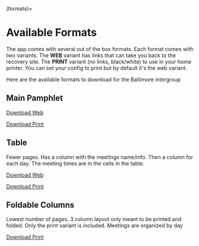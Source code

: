 (formats)=
# Available Formats

The app comes with several out of the box formats. Each format comes with two variants. The **WEB** variant has links that can take you back to the recovery site. The **PRINT**  variant (no links, black/white) to use in your home printer. You can set your config to print but by default it's the web variant.

Here are the available formats to download for the Baltimore intergroup

## Main Pamphlet

[Download Web](https://www.dropbox.com/s/ax0o36lpoeawr0w/baltimoreaa.org.web.pdf?dl=1)

[Download Print](https://www.dropbox.com/s/o80hz2ux8us6md5/baltimoreaa.org.print.pdf?dl=1)

## Table

Fewer pages. Has a column with the meetings name/info. Then a column for each day. The meeting times are in the cells in the table.

[Download Web](https://www.dropbox.com/s/t2xqqewqfqamp2e/baltimoreaa.org.table.pdf?dl=1)

[Download Print](https://www.dropbox.com/s/8gjqb5c118jw8tq/baltimoreaa.org.print.table.pdf?dl=0)

## Foldable Columns

Lowest number of pages. 3 column layout only meant to be printed and folded. Only the print variant is included. Meetings are organized by day

[Download Print](https://www.dropbox.com/s/ocieed4akrzkyr4/baltimoreaa.org.columns.pdf?dl=1)
